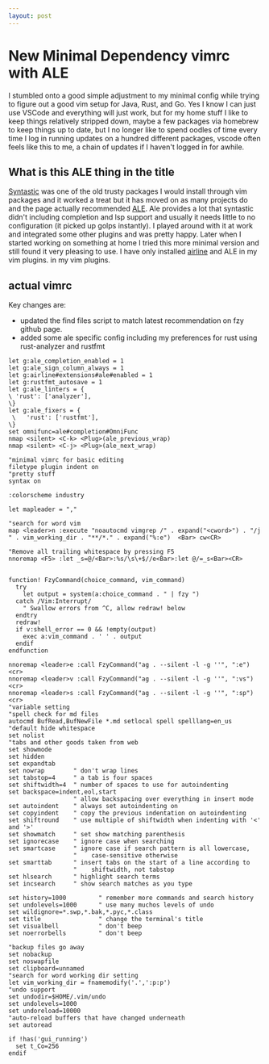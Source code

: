 ```yaml
---
layout: post
---
```


<h1>New Minimal Dependency vimrc with ALE</h1>

<p>
I stumbled onto a good simple adjustment to my minimal config while trying to figure out a good vim setup for Java, Rust, and Go. Yes I know I can just use VSCode and everything will just work,
but for my home stuff I like to keep things relatively stripped down, maybe a few packages via homebrew to keep things up to date, but I no longer like to spend
oodles of time every time I log in running updates on a hundred different packages, vscode often feels like this to me, a chain of updates if I haven't logged in for awhile.
</p>

<h2>What is this ALE thing in the title</h2>

<p>
<a href="https://github.com/vim-syntastic/syntastic">Syntastic</a> was one of the old trusty packages I would install through vim packages and it worked a treat but it has moved on 
as many projects do and the page actually recommended <a href="https://github.com/dense-analysis/ale">ALE</a>. Ale provides a lot that syntastic didn't including completion and lsp support and
usually it needs little to no configuration (it picked up golps instantly). I played around with it at work and integrated some other plugins and was pretty happy. Later when I started working on something at home
I tried this more minimal version and still found it very pleasing to use. I have only installed <a href="https://github.com/vim-airline/vim-airline">airline</a> and ALE in my vim plugins. in my vim plugins.
</p>

<h2>actual vimrc</h2>

Key changes are:

* updated the find files script to match latest recommendation on fzy github page.
* added some ale specific config including my preferences for rust using rust-analyzer and rustfmt

```
let g:ale_completion_enabled = 1
let g:ale_sign_column_always = 1
let g:airline#extensions#ale#enabled = 1
let g:rustfmt_autosave = 1
let g:ale_linters = {
\ 'rust': ['analyzer'],
\}
let g:ale_fixers = {
 \   'rust': ['rustfmt'],
\}
set omnifunc=ale#completion#OmniFunc
nmap <silent> <C-k> <Plug>(ale_previous_wrap)
nmap <silent> <C-j> <Plug>(ale_next_wrap)

"minimal vimrc for basic editing
filetype plugin indent on
"pretty stuff
syntax on

:colorscheme industry

let mapleader = ","

"search for word vim
map <leader>n :execute "noautocmd vimgrep /" . expand("<cword>") . "/j " . vim_working_dir . "**/*." . expand("%:e")  <Bar> cw<CR>

"Remove all trailing whitespace by pressing F5
nnoremap <F5> :let _s=@/<Bar>:%s/\s\+$//e<Bar>:let @/=_s<Bar><CR>


function! FzyCommand(choice_command, vim_command)
  try
    let output = system(a:choice_command . " | fzy ")
  catch /Vim:Interrupt/
    " Swallow errors from ^C, allow redraw! below
  endtry
  redraw!
  if v:shell_error == 0 && !empty(output)
    exec a:vim_command . ' ' . output
  endif
endfunction

nnoremap <leader>e :call FzyCommand("ag . --silent -l -g ''", ":e")<cr>
nnoremap <leader>v :call FzyCommand("ag . --silent -l -g ''", ":vs")<cr>
nnoremap <leader>s :call FzyCommand("ag . --silent -l -g ''", ":sp")<cr>
"variable setting
"spell check for md files
autocmd BufRead,BufNewFile *.md setlocal spell spelllang=en_us
"default hide whitespace
set nolist
"tabs and other goods taken from web
set showmode
set hidden
set expandtab
set nowrap        " don't wrap lines
set tabstop=4     " a tab is four spaces
set shiftwidth=4  " number of spaces to use for autoindenting
set backspace=indent,eol,start
                  " allow backspacing over everything in insert mode
set autoindent    " always set autoindenting on
set copyindent    " copy the previous indentation on autoindenting
set shiftround    " use multiple of shiftwidth when indenting with '<' and '>'
set showmatch     " set show matching parenthesis
set ignorecase    " ignore case when searching
set smartcase     " ignore case if search pattern is all lowercase,
                  "    case-sensitive otherwise
set smarttab      " insert tabs on the start of a line according to
                  "    shiftwidth, not tabstop
set hlsearch      " highlight search terms
set incsearch     " show search matches as you type

set history=1000         " remember more commands and search history
set undolevels=1000      " use many muchos levels of undo
set wildignore=*.swp,*.bak,*.pyc,*.class
set title                " change the terminal's title
set visualbell           " don't beep
set noerrorbells         " don't beep

"backup files go away
set nobackup
set noswapfile
set clipboard=unnamed
"search for word working dir setting
let vim_working_dir = fnamemodify('.',':p:p')
"undo support
set undodir=$HOME/.vim/undo
set undolevels=1000
set undoreload=10000
"auto-reload buffers that have changed underneath
set autoread

if !has('gui_running')
  set t_Co=256
endif
```
